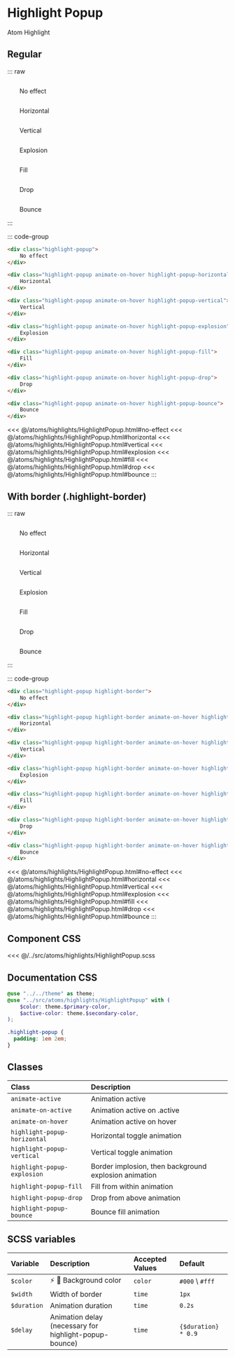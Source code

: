# Highlight Popup

<Badge type="tip">Atom</Badge> <Badge type="info">Highlight</Badge>

## Regular

::: raw
<div class="dev-section">
    <div class="highlight-popup">
        No effect
    </div>
    <div class="highlight-popup animate-on-hover highlight-popup-horizontal">
        Horizontal
    </div>
    <div class="highlight-popup animate-on-hover highlight-popup-vertical">
        Vertical
    </div>
    <div class="highlight-popup animate-on-hover highlight-popup-explosion">
        Explosion
    </div>
    <div class="highlight-popup animate-on-hover highlight-popup-fill">
        Fill
    </div>
    <div class="highlight-popup animate-on-hover highlight-popup-drop">
        Drop
    </div>
    <div class="highlight-popup animate-on-hover highlight-popup-bounce">
        Bounce
    </div>
</div>
:::

::: code-group
```html [no-effect]
<div class="highlight-popup">
    No effect
</div>
```
```html [horizontal]
<div class="highlight-popup animate-on-hover highlight-popup-horizontal">
    Horizontal
</div>
```
```html [vertical]
<div class="highlight-popup animate-on-hover highlight-popup-vertical">
    Vertical
</div>
```
```html [explosion]
<div class="highlight-popup animate-on-hover highlight-popup-explosion">
    Explosion
</div>
```
```html [fill]
<div class="highlight-popup animate-on-hover highlight-popup-fill">
    Fill
</div>
```
```html [drop]
<div class="highlight-popup animate-on-hover highlight-popup-drop">
    Drop
</div>
```
```html [bounce]
<div class="highlight-popup animate-on-hover highlight-popup-bounce">
    Bounce
</div>
```
<<< @/atoms/highlights/HighlightPopup.html#no-effect 
<<< @/atoms/highlights/HighlightPopup.html#horizontal 
<<< @/atoms/highlights/HighlightPopup.html#vertical 
<<< @/atoms/highlights/HighlightPopup.html#explosion 
<<< @/atoms/highlights/HighlightPopup.html#fill 
<<< @/atoms/highlights/HighlightPopup.html#drop 
<<< @/atoms/highlights/HighlightPopup.html#bounce
:::

## With border (.highlight-border)

::: raw
<div class="dev-section">
    <div class="highlight-popup highlight-border highlight-border">
        No effect
    </div>
    <div class="highlight-popup highlight-border animate-on-hover highlight-popup-horizontal">
        Horizontal
    </div>
    <div class="highlight-popup highlight-border animate-on-hover highlight-popup-vertical">
        Vertical
    </div>
    <div class="highlight-popup highlight-border animate-on-hover highlight-popup-explosion">
        Explosion
    </div>
    <div class="highlight-popup highlight-border animate-on-hover highlight-popup-fill">
        Fill
    </div>
    <div class="highlight-popup highlight-border animate-on-hover highlight-popup-drop">
        Drop
    </div>
    <div class="highlight-popup highlight-border animate-on-hover highlight-popup-bounce">
        Bounce
    </div>
</div>
:::

::: code-group
```html [no-effect]
<div class="highlight-popup highlight-border">
    No effect
</div>
```
```html [horizontal]
<div class="highlight-popup highlight-border animate-on-hover highlight-popup-horizontal">
    Horizontal
</div>
```
```html [vertical]
<div class="highlight-popup highlight-border animate-on-hover highlight-popup-vertical">
    Vertical
</div>
```
```html [explosion]
<div class="highlight-popup highlight-border animate-on-hover highlight-popup-explosion">
    Explosion
</div>
```
```html [fill]
<div class="highlight-popup highlight-border animate-on-hover highlight-popup-fill">
    Fill
</div>
```
```html [drop]
<div class="highlight-popup highlight-border animate-on-hover highlight-popup-drop">
    Drop
</div>
```
```html [bounce]
<div class="highlight-popup highlight-border animate-on-hover highlight-popup-bounce">
    Bounce
</div>
```
<<< @/atoms/highlights/HighlightPopup.html#no-effect
<<< @/atoms/highlights/HighlightPopup.html#horizontal
<<< @/atoms/highlights/HighlightPopup.html#vertical
<<< @/atoms/highlights/HighlightPopup.html#explosion
<<< @/atoms/highlights/HighlightPopup.html#fill
<<< @/atoms/highlights/HighlightPopup.html#drop
<<< @/atoms/highlights/HighlightPopup.html#bounce
:::

## Component CSS

<<< @/../src/atoms/highlights/HighlightPopup.scss

## Documentation CSS

```scss
@use "../../theme" as theme;
@use "../src/atoms/highlights/HighlightPopup" with (
    $color: theme.$primary-color,
    $active-color: theme.$secondary-color,
);

.highlight-popup {
  padding: 1em 2em;
}
```

## Classes

| Class                        | Description                                           |
|:-----------------------------|:------------------------------------------------------|
| `animate-active`             | Animation active                                      |
| `animate-on-active`          | Animation active on .active                           |
| `animate-on-hover`           | Animation active on hover                             |
| `highlight-popup-horizontal` | Horizontal toggle animation                           |
| `highlight-popup-vertical`   | Vertical toggle animation                             |
| `highlight-popup-explosion`  | Border implosion, then background explosion animation |
| `highlight-popup-fill`       | Fill from within animation                            |
| `highlight-popup-drop`       | Drop from above animation                             |
| `highlight-popup-bounce`     | Bounce fill animation                                 |


## SCSS variables

| Variable    | Description                                              | Accepted Values | Default             |
|:------------|:---------------------------------------------------------|:----------------|:--------------------|
| `$color`    | :zap: :first_quarter_moon_with_face: Background color    | `color`         | `#000` \ `#fff`     |
| `$width`    | Width of border                                          | `time`          | `1px`               |
| `$duration` | Animation duration                                       | `time`          | `0.2s`              |
| `$delay`    | Animation delay (necessary for highlight-popup-bounce)   | `time`          | `{$duration} * 0.9` |

<style lang="scss">
@use "../docs/theme" as theme;
@use "../src/atoms/highlights/HighlightPopup" with (
    $color: theme.$primary-color,
    $active-color: theme.$secondary-color,
);

.highlight-popup {
    padding: 1em 2em;
}
</style>